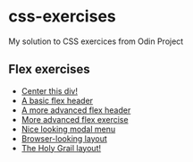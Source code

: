 # css-exercises
My solution to CSS exercices from Odin Project
<h2>Flex exercises</h2>
<ul>
<li><a href="flex/01-flex-center/index.html">Center this div!</a></li>
<li><a href="flex/02-flex-header/index.html">A basic flex header</a></li>
<li><a href="flex/03-flex-header-2/index.html">A more advanced flex header</a></li>
<li><a href="flex/04-flex-information/index.html">More advanced flex exercise</a></li>
<li><a href="flex/05-flex-modal/index.html">Nice looking modal menu</a></li>
<li><a href="flex/06-flex-layout/index.html">Browser-looking layout</a></li>
<li><a href="flex/07-flex-layout-2/index.html">The Holy Grail layout!</a></li>
</ul>
